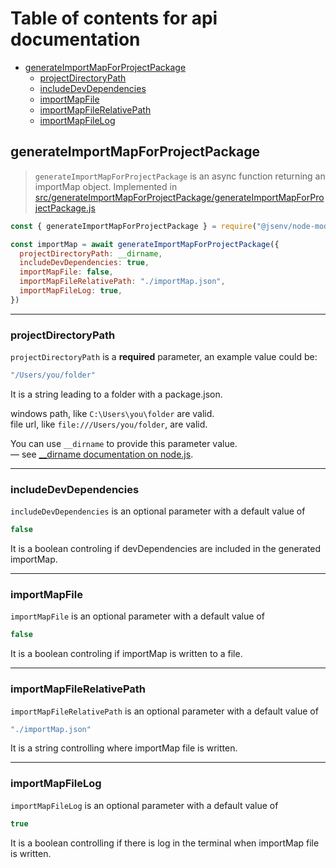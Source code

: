 # Table of contents for api documentation

- [generateImportMapForProjectPackage](#generateImportMapForProjectPackage)
  - [projectDirectoryPath](#projectDirectoryPath)
  - [includeDevDependencies](#includeDevDependencies)
  - [importMapFile](#importMapFile)
  - [importMapFileRelativePath](#importMapFileRelativePath)
  - [importMapFileLog](#importMapFileLog)

## generateImportMapForProjectPackage

> `generateImportMapForProjectPackage` is an async function returning an importMap object.
> Implemented in [src/generateImportMapForProjectPackage/generateImportMapForProjectPackage.js](../src/generateImportMapForProjectPackage/generateImportMapForProjectPackage.js)

```js
const { generateImportMapForProjectPackage } = require("@jsenv/node-module-import-map")

const importMap = await generateImportMapForProjectPackage({
  projectDirectoryPath: __dirname,
  includeDevDependencies: true,
  importMapFile: false,
  importMapFileRelativePath: "./importMap.json",
  importMapFileLog: true,
})
```

---

### projectDirectoryPath

`projectDirectoryPath` is a **required** parameter, an example value could be:

```js
"/Users/you/folder"
```

It is a string leading to a folder with a package.json.<br />

windows path, like `C:\Users\you\folder` are valid.<br />
file url, like `file:///Users/you/folder`, are valid.<br />

You can use `__dirname` to provide this parameter value.<br />
— see [\_\_dirname documentation on node.js](https://nodejs.org/docs/latest/api/modules.html#modules_dirname).

---

### includeDevDependencies

`includeDevDependencies` is an optional parameter with a default value of

```js
false
```

It is a boolean controling if devDependencies are included in the generated importMap.

---

### importMapFile

`importMapFile` is an optional parameter with a default value of

```js
false
```

It is a boolean controling if importMap is written to a file.

---

### importMapFileRelativePath

`importMapFileRelativePath` is an optional parameter with a default value of

```js
"./importMap.json"
```

It is a string controlling where importMap file is written.

---

### importMapFileLog

`importMapFileLog` is an optional parameter with a default value of

```js
true
```

It is a boolean controlling if there is log in the terminal when importMap file is written.
